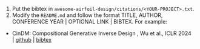 1. Put the bibtex in `awesome-airfoil-design/citations/<YOUR-PROJECT>.txt`.
2. Modify the `README.md` and follow the format TITLE, AUTHOR, CONFERENCE YEAR | OPTIONAL LINK | BIBTEX. For example:
- CinDM: Compositional Generative Inverse Design
, Wu et al., ICLR 2024 | [github](https://github.com/AI4Science-WestlakeU/cindm) | [bibtex](./citations/cindm.txt)